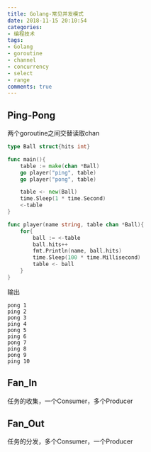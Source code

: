 ```yaml
---
title: Golang-常见并发模式
date: 2018-11-15 20:10:54
categories:
- 编程技术
tags:
- Golang
- goroutine
- channel
- concurrency
- select
- range
comments: true
---
```


## Ping-Pong

两个goroutine之间交替读取chan

```Go
type Ball struct{hits int}

func main(){
    table := make(chan *Ball)
    go player("ping", table)
    go player("pong", table)

    table <- new(Ball)
    time.Sleep(1 * time.Second)
    <-table
}

func player(name string, table chan *Ball){
    for{
        ball := <-table
        ball.hits++
        fmt.Println(name, ball.hits)
        time.Sleep(100 * time.Millisecond)
        table <- ball
    }
}
```

输出

```shell
pong 1
ping 2
pong 3
ping 4
pong 5
ping 6
pong 7
ping 8
pong 9
ping 10
```

## Fan_In

任务的收集，一个Consumer，多个Producer

## Fan_Out

任务的分发，多个Consumer，一个Producer